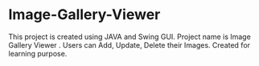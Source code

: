 # Image-Gallery-Viewer
This project is created using JAVA and Swing GUI. Project name is Image Gallery Viewer . Users can Add, Update, Delete their Images. Created for learning purpose.
